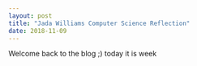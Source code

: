 ```yaml
---
layout: post
title: "Jada Williams Computer Science Reflection"
date: 2018-11-09
---
```


Welcome back to the blog ;) today it is week 
